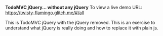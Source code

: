 **TodoMVC jQuery... without any jQuery**
To view a live demo URL: https://twisty-flamingo.glitch.me/#/all

This is TodoMVC jQuery with the jQuery removed.  This is an exercise to understand what jQuery is really doing and how to replace it with plain js.
